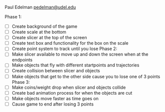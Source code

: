Paul Edelman
pedelman@udel.edu

Phase 1:
- [ ] Create background of the game
- [ ] Create scale at the bottom
- [ ] Create slicer at the top of the screen
- [ ] Create text box and functionality for the box on the scale
- [ ] Create point system to track until you lose
Phase 2:
- [ ] Make slicer available to move up and down the screen when at the endpoints
- [ ] Make objects that fly with different startpoints and trajectories
- [ ] Create collision between slicer and objects
- [ ] Make objects that get to the other side cause you to lose one of 3 points
Phase 3:
- [ ] Make coins/weight drop when slicer and objects collide
- [ ] Create bad animation process for when the objects are cut
- [ ] Make objects move faster as time goes on
- [ ] Cause game to end after losing 3 points
